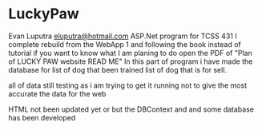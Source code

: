 # LuckyPaw
Evan Luputra
eluputra@hotmail.com
ASP.Net program for TCSS 431
I complete rebuild from the WebApp 1 and following the book instead of tutorial
if you want to know what I am planing to do open the PDF of "Plan of LUCKY PAW website READ ME"
In this part of program i have made the database for 
list of dog that been trained
list of dog that is for sell.

all of data still testing as i am trying to get it running not to give the most accurate the data for the web

HTML not been updated yet or but the DBContext and and some database has been developed
